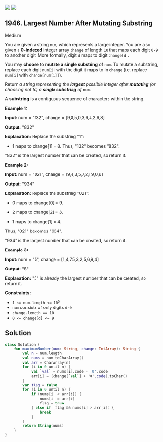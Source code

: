 [![](https://img.shields.io/github/stars/javadev/LeetCode-in-Kotlin?label=Stars&style=flat-square)](https://github.com/javadev/LeetCode-in-Kotlin)
[![](https://img.shields.io/github/forks/javadev/LeetCode-in-Kotlin?label=Fork%20me%20on%20GitHub%20&style=flat-square)](https://github.com/javadev/LeetCode-in-Kotlin/fork)

## 1946\. Largest Number After Mutating Substring

Medium

You are given a string `num`, which represents a large integer. You are also given a **0-indexed** integer array `change` of length `10` that maps each digit `0-9` to another digit. More formally, digit `d` maps to digit `change[d]`.

You may **choose** to **mutate a single substring** of `num`. To mutate a substring, replace each digit `num[i]` with the digit it maps to in `change` (i.e. replace `num[i]` with `change[num[i]]`).

Return _a string representing the **largest** possible integer after **mutating** (or choosing not to) a **single substring** of_ `num`.

A **substring** is a contiguous sequence of characters within the string.

**Example 1:**

**Input:** num = "132", change = [9,8,5,0,3,6,4,2,6,8]

**Output:** "832"

**Explanation:** Replace the substring "1": 

- 1 maps to change[1] = 8. Thus, "132" becomes "832". 
  
"832" is the largest number that can be created, so return it.

**Example 2:**

**Input:** num = "021", change = [9,4,3,5,7,2,1,9,0,6]

**Output:** "934"

**Explanation:** Replace the substring "021": 

- 0 maps to change[0] = 9. 

- 2 maps to change[2] = 3. 

- 1 maps to change[1] = 4. 
  
Thus, "021" becomes "934". 

"934" is the largest number that can be created, so return it.

**Example 3:**

**Input:** num = "5", change = [1,4,7,5,3,2,5,6,9,4]

**Output:** "5"

**Explanation:** "5" is already the largest number that can be created, so return it.

**Constraints:**

*   <code>1 <= num.length <= 10<sup>5</sup></code>
*   `num` consists of only digits `0-9`.
*   `change.length == 10`
*   `0 <= change[d] <= 9`

## Solution

```kotlin
class Solution {
    fun maximumNumber(num: String, change: IntArray): String {
        val n = num.length
        val nums = num.toCharArray()
        val arr = CharArray(n)
        for (i in 0 until n) {
            val `val` = nums[i].code - '0'.code
            arr[i] = (change[`val`] + '0'.code).toChar()
        }
        var flag = false
        for (i in 0 until n) {
            if (nums[i] < arr[i]) {
                nums[i] = arr[i]
                flag = true
            } else if (flag && nums[i] > arr[i]) {
                break
            }
        }
        return String(nums)
    }
}
```